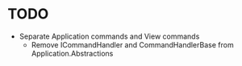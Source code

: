 # TODO

- Separate Application commands and View commands
	- Remove ICommandHandler and CommandHandlerBase from Application.Abstractions